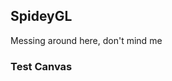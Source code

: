 ## SpideyGL

Messing around here, don't mind me

### Test Canvas

<canvas id="c"></canvas>

<script src="{{ base.url | prepend: site.url }}/spideygl/assets/js/deferred_renderer.js"></script>
